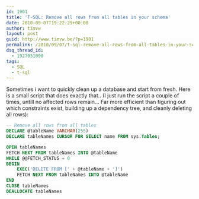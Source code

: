 ```yaml
---
id: 1901
title: 'T-SQL: Remove all rows from all tables in your schema'
date: 2010-09-07T19:22:29+00:00
author: timvw
layout: post
guid: http://www.timvw.be/?p=1901
permalink: /2010/09/07/t-sql-remove-all-rows-from-all-tables-in-your-schema/
dsq_thread_id:
  - 1927051090
tags:
  - SQL
  - t-sql
---
```

Sometimes i want to quickly clean up a database and start from fresh. Here is a small script that does exactly that.. (I just run the script a couple of times, untill no affected rows remain... Far more efficient than figuring out which constraints exist, building up a dependency tree, and cleanly deleting all rows):

```sql
-- Remove all rows from all tables
DECLARE @tableName VARCHAR(255)
DECLARE tableNames CURSOR FOR SELECT name FROM sys.Tables;

OPEN tableNames
FETCH NEXT FROM tableNames INTO @tableName
WHILE @@FETCH_STATUS = 0 
BEGIN
	EXEC('DELETE FROM [' + @tableName + ']')
	FETCH NEXT FROM tableNames INTO @tableName
END
CLOSE tableNames
DEALLOCATE tableNames
```
